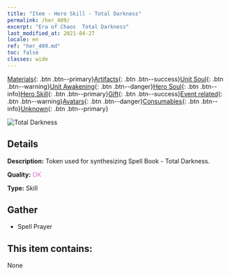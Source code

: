 ```yaml
---
title: "Item - Hero Skill - Total Darkness"
permalink: /her_409/
excerpt: "Era of Chaos  Total Darkness"
last_modified_at: 2021-04-27
locale: en
ref: "her_409.md"
toc: false
classes: wide
---
```

 [Materials](/Items/){: .btn .btn--primary}[Artifacts](/Items/Artifacts/){: .btn .btn--success}[Unit Soul](/Items/UnitSoul/){: .btn .btn--warning}[Unit Awakening](/Items/UnitAwakening/){: .btn .btn--danger}[Hero Soul](/Items/HeroSoul/){: .btn .btn--info}[Hero Skill](/Items/HeroSkill/){: .btn .btn--primary}[Gift](/Items/Gift/){: .btn .btn--success}[Event related](/Items/Events/){: .btn .btn--warning}[Avatars](/Items/Avatars/){: .btn .btn--danger}[Consumables](/Items/Consumables/){: .btn .btn--info}[Unknown](/Items/Unknown/){: .btn .btn--primary}

 ![Total Darkness](/images/t/ps_shuangmushiming.png)

## Details
 **Description:** Token used for synthesizing Spell Book - Total Darkness.

 **Quality:** <span style="color: #DA70D6">OK</span>

 **Type:** Skill

## Gather

*    Spell Prayer 

## This item contains:

  None


